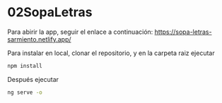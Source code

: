 # 02SopaLetras

Para abirir la app, seguir el enlace a continuación: 
https://sopa-letras-sarmiento.netlify.app/

Para instalar en local, clonar el repositorio, y en la carpeta raiz ejecutar

```bash
npm install
```


Después ejecutar 

```bash
ng serve -o
```


